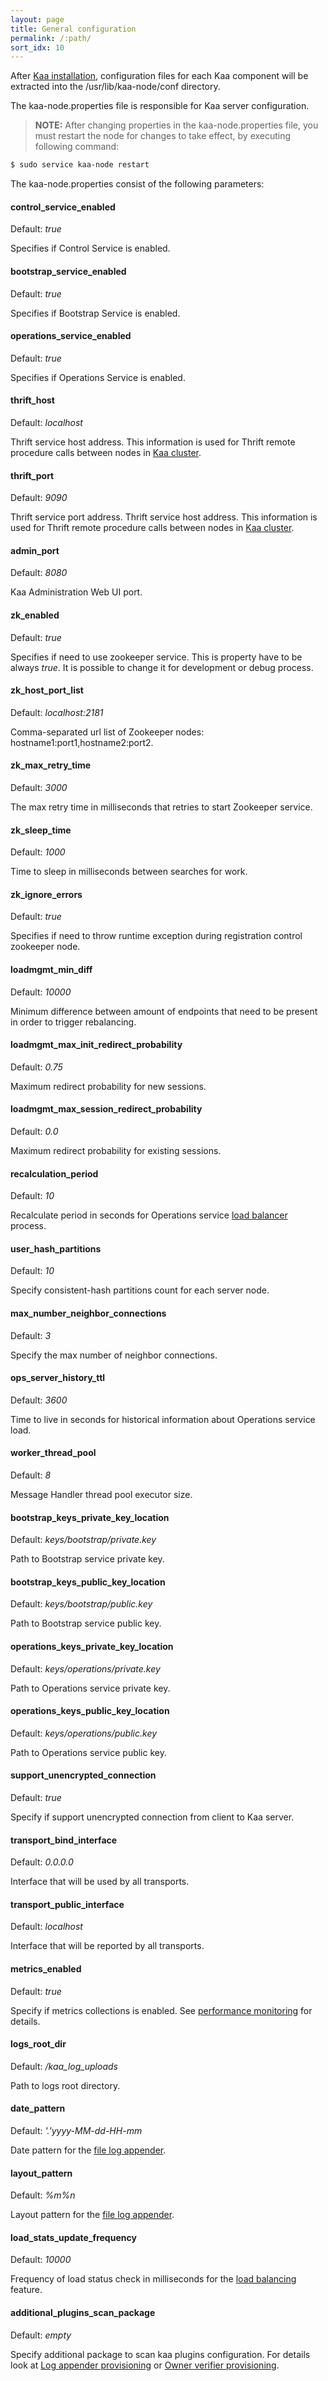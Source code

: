 ```yaml
---
layout: page
title: General configuration
permalink: /:path/
sort_idx: 10
---
```


After [Kaa installation]({{root_url}}Administration-guide/System-installation/), configuration files for each Kaa component will be extracted into the
/usr/lib/kaa-node/conf directory.

The kaa-node.properties file is responsible for Kaa server configuration.

>**NOTE:**
> After changing properties in the kaa-node.properties file, you must restart the node for changes to take effect, by executing following command:
>
```bash
$ sudo service kaa-node restart
```

The kaa-node.properties consist of the following parameters:

#### control_service_enabled
Default: _true_

Specifies if Control Service is enabled.

#### bootstrap_service_enabled
Default: _true_

Specifies if Bootstrap Service is enabled.

#### operations_service_enabled
Default: _true_

Specifies if Operations Service is enabled.

#### thrift_host
Default: _localhost_

Thrift service host address. This information is used for Thrift remote procedure calls between nodes in
[Kaa cluster]({{root_url}}Administration-guide/System-installation/Cluster-setup/).


#### thrift_port
Default: _9090_

Thrift service port address. Thrift service host address. This information is used for Thrift remote procedure calls between nodes in
[Kaa cluster]({{root_url}}Administration-guide/System-installation/Cluster-setup/).

#### admin_port
Default: _8080_

Kaa Administration Web UI port.

#### zk_enabled
Default: _true_

Specifies if need to use zookeeper service. This is property have to be always _true_. It is possible to change it for development or debug process.

#### zk_host_port_list
Default: _localhost:2181_

Comma-separated url list of Zookeeper nodes: hostname1:port1,hostname2:port2.

#### zk_max_retry_time
Default: _3000_

The max retry time in milliseconds that retries to start Zookeeper service.

#### zk_sleep_time
Default: _1000_

Time to sleep in milliseconds between searches for work.

#### zk_ignore_errors
Default: _true_

Specifies if need to throw runtime exception during registration control zookeeper node.

#### loadmgmt_min_diff
Default: _10000_

Minimum difference between amount of endpoints that need to be present in order to trigger rebalancing.

#### loadmgmt_max_init_redirect_probability
Default: _0.75_

Maximum redirect probability for new sessions.

#### loadmgmt_max_session_redirect_probability
Default: _0.0_

Maximum redirect probability for existing sessions.

#### recalculation_period
Default: _10_

Recalculate period in seconds for Operations service [load balancer]({{root_url}}Administration-guide/System-components-overview/#load-balancing-lb) process.

#### user_hash_partitions
Default: _10_

Specify consistent-hash partitions count for each server node.

#### max_number_neighbor_connections
Default: _3_

Specify the max number of neighbor connections.

#### ops_server_history_ttl
Default: _3600_

Time to live in seconds for historical information about Operations service load.

#### worker_thread_pool
Default: _8_

Message Handler thread pool executor size.

#### bootstrap_keys_private_key_location
Default: _keys/bootstrap/private.key_

Path to Bootstrap service private key.

#### bootstrap_keys_public_key_location
Default: _keys/bootstrap/public.key_

Path to Bootstrap service public key.

#### operations_keys_private_key_location
Default: _keys/operations/private.key_

Path to Operations service private key.

#### operations_keys_public_key_location
Default: _keys/operations/public.key_

Path to Operations service public key.

#### support_unencrypted_connection
Default: _true_

Specify if support unencrypted connection from client to Kaa server.

#### transport_bind_interface
Default: _0.0.0.0_

Interface that will be used by all transports.

#### transport_public_interface
Default: _localhost_

Interface that will be reported by all transports.

#### metrics_enabled
Default: _true_

Specify if metrics collections is enabled. See
[performance monitoring]({{root_url}}Administration-guide/System-installation/Planning-your-deployment/#performance-monitoring) for details.

#### logs_root_dir
Default: _/kaa_log_uploads_

Path to logs root directory.

#### date_pattern
Default: _'.'yyyy-MM-dd-HH-mm_

Date pattern for the [file log appender]({{root_url}}Programming-guide/Key-platform-features/Data-collection/File-system-log-appender/).

#### layout_pattern
Default: _%m%n_

Layout pattern for the [file log appender]({{root_url}}Programming-guide/Key-platform-features/Data-collection/File-system-log-appender/).

#### load_stats_update_frequency
Default: _10000_

Frequency of load status check in milliseconds for the [load balancing]({{root_url}}Administration-guide/System-components-overview/#load-balancing-lb) feature.

#### additional_plugins_scan_package
Default: _empty_

Specify additional package to scan kaa plugins configuration. For details look at
[Log appender provisioning]({{root_url}}Customization-guide/Customizable-system-components/Log-appenders#log-appender-provisioning) or
[Owner verifier provisioning]({{root_url}}Customization-guide/Customizable-system-components/Owner-verifiers/#owner-verifier-provisioning).

